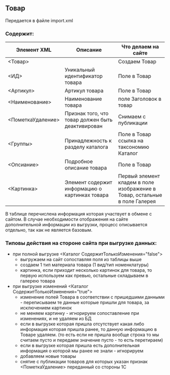## Товар
Передается в файле import.xml

### Содержит:
| Элемент XML                     | Описание                                      | Что делаем на сайте      |
|---------------------------------|-----------------------------------------------|--------------------------|
|<Товар>                          |                                               |Создаем Товар             |
|<ИД>                             |Уникальный идентификатор товара                |Поле в Товар              |
|<Артикул>                        |Артикул товара                                 |Поле в Товар              |
|<Наименование>                   |Наименование товара                            |поле Заголовок в товар    |
|<ПометкаУдаление>                |Признак того, что товар должен быть деактивирован|Снимаем с публикации|
|<Группы>                         |Принадлежность к разделу каталога              |Поле в Товар ссылка на таксономию Каталог|
|<Опсиание>                       |Подробное описание товара                      |Поле в Товар              |
|<Картинка>                       |Элемент содержит информацию о картинках товара |Первый элемент кладем в поле изображение в Товар, остальные в поле Галерея|

В таблице перечислена информация которая участвует в обмене с сайтом. В случае необходимости отображения на сайте дополнительной информации из выгрузки, процесс описывается отдельно, так как не является базовым.

### Типовы действия на стороне сайта при выгрузке данных:
* при полной выгрузке <Каталог СодержитТолькоИзменения="false">
  * выгружаем на сайт сопоставляя поля из таблицы выше
  * создаем 1 тип материала товара (1 вид/тип номенклатуры)
  * картинка, если приходит несколько картинок для товара, то первую используем как превью, остальные складываем в галерею товара
* при выгрузке изменений <Каталог СодержитТолькоИзменения="true">
  * изменение полей Товара в соответствии с пришедшими данными - переписываем те данные которые пришли для товара, за исключением картинок
  * не меняем картинку - игнорируем сопоставление при изменениях, и не удаляем из БД
  * если в выгрузке которая пришла отсутствует какая либо информация которая пришла ранее, то данную информацию в Товаре удаляем. (то есть если не пришла вообще строка то мы считаем пусто и передаем значение пусто - то есть перетираем)
  * если в выгрузке которая пришла есть дополнительная информация о которой мы ранее не знали - игнорируем
  * добавляем новые товары
  * снятие с публикации товаров для которых указан признак <ПометкаУдаление> переданный со стороны 1С

